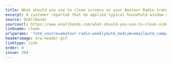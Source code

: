 ```yaml
---
title: What should you use to clean screens on your Amateur Radio transceivers?
excerpt: A customer reported that he applied typical household window cleaner to the display of his Yaesu FTDX10 resulting in the touchscreen no longer working.
source: OnAllBands
sourceurl: https://www.onallbands.com/what-should-you-use-to-clean-video-monitors-the-tft-lcd-touchscreens-on-your-amateur-radio-transceivers/
linkname: clean
urlparams: '?utm_source=amateur-radio-weekly&utm_medium=email&utm_campaign=newsletter'
headerimage: arw-header.gif
linktype: link
order: 8
issue: 394
---
```

